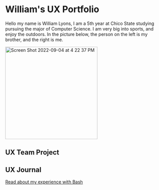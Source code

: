 # William's UX Portfolio


Hello my name is William Lyons, I am a 5th year at Chico State studying pursuing the major of Computer Science. I am very big into sports, and enjoy the outdoors. In the picture below, the person on the left is my brother, and the right is me.

<img width="291" alt="Screen Shot 2022-09-04 at 4 22 37 PM" src="https://user-images.githubusercontent.com/92234942/188337410-3ab96d3a-f6e7-4aea-b602-c2c5f00edd16.png">


## UX Team Project


## UX Journal

[Read about my experience with Bash](j01/)

